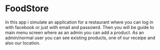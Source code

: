# FoodStore
In this app i simulate an application for a restaurant where you can log in with facebook or just with email and passowrd.
Then you will be guide to main menu screen where as an admin you can add a product.
As an admin/normal user you can see existing products, one of our receipe and also our location.
